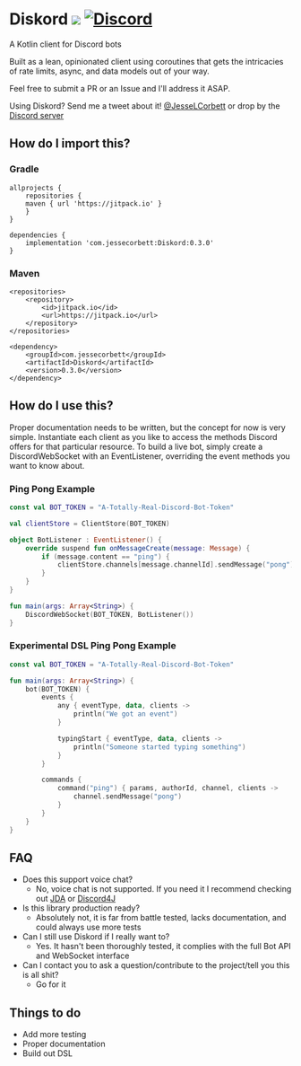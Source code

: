 # Diskord [![](https://jitpack.io/v/com.jessecorbett/Diskord.svg)](https://jitpack.io/#com.jessecorbett/Diskord) [![Discord](https://img.shields.io/discord/424046347428167688.svg?style=flat-square)](https://discord.gg/UPTWsZ5)

A Kotlin client for Discord bots

Built as a lean, opinionated client using coroutines that gets the intricacies of rate limits, async, and data models out of your way.

Feel free to submit a PR or an Issue and I'll address it ASAP.

Using Diskord? Send me a tweet about it! [@JesseLCorbett](https://twitter.com/JesseLCorbett) or drop by the [Discord server](https://discord.gg/UPTWsZ5)

## How do I import this?

### Gradle
```
allprojects {
    repositories {
   	maven { url 'https://jitpack.io' }
    }
}

dependencies {
    implementation 'com.jessecorbett:Diskord:0.3.0'
}
```

### Maven
```
<repositories>
    <repository>
        <id>jitpack.io</id>
        <url>https://jitpack.io</url>
    </repository>
</repositories>

<dependency>
    <groupId>com.jessecorbett</groupId>
    <artifactId>Diskord</artifactId>
    <version>0.3.0</version>
</dependency>
```

## How do I use this?

Proper documentation needs to be written, but the concept for now is very simple.
Instantiate each client as you like to access the methods Discord offers for that particular resource.
To build a live bot, simply create a DiscordWebSocket with an EventListener, overriding the event methods you want to know about.

### Ping Pong Example
```kotlin
const val BOT_TOKEN = "A-Totally-Real-Discord-Bot-Token"

val clientStore = ClientStore(BOT_TOKEN)

object BotListener : EventListener() {
    override suspend fun onMessageCreate(message: Message) {
        if (message.content == "ping") {
            clientStore.channels[message.channelId].sendMessage("pong")
        }
    }
}

fun main(args: Array<String>) {
    DiscordWebSocket(BOT_TOKEN, BotListener())
}
```

### Experimental DSL Ping Pong Example
```kotlin
const val BOT_TOKEN = "A-Totally-Real-Discord-Bot-Token"

fun main(args: Array<String>) {
    bot(BOT_TOKEN) {
        events {
            any { eventType, data, clients ->
                println("We got an event")
            }

            typingStart { eventType, data, clients ->
                println("Someone started typing something")
            }
        }

        commands {
            command("ping") { params, authorId, channel, clients ->
                channel.sendMessage("pong")
            }
        }
    }
}
```

## FAQ
* Does this support voice chat?
    * No, voice chat is not supported. If you need it I recommend checking out [JDA](https://github.com/DV8FromTheWorld/JDA) or [Discord4J](https://github.com/Discord4J/Discord4J)
* Is this library production ready?
    * Absolutely not, it is far from battle tested, lacks documentation, and could always use more tests
* Can I still use Diskord if I really want to?
    * Yes. It hasn't been thoroughly tested, it complies with the full Bot API and WebSocket interface
* Can I contact you to ask a question/contribute to the project/tell you this is all shit?
    * Go for it

## Things to do
- Add more testing
- Proper documentation
- Build out DSL
